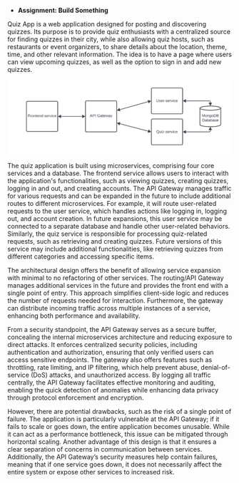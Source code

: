 *   **Assignment: Build Something**
    

Quiz App is a web application designed for posting and discovering quizzes. Its purpose is to provide quiz enthusiasts with a centralized source for finding quizzes in their city, while also allowing quiz hosts, such as restaurants or event organizers, to share details about the location, theme, time, and other relevant information. The idea is to have a page where users can view upcoming quizzes, as well as the option to sign in and add new quizzes.


![System Overview](k8s/systemOverview.png)


The quiz application is built using microservices, comprising four core services and a database. The frontend service allows users to interact with the application's functionalities, such as viewing quizzes, creating quizzes, logging in and out, and creating accounts. The API Gateway manages traffic for various requests and can be expanded in the future to include additional routes to different microservices. For example, it will route user-related requests to the user service, which handles actions like logging in, logging out, and account creation. In future expansions, this user service may be connected to a separate database and handle other user-related behaviors. Similarly, the quiz service is responsible for processing quiz-related requests, such as retrieving and creating quizzes. Future versions of this service may include additional functionalities, like retrieving quizzes from different categories and accessing specific items.

The architectural design offers the benefit of allowing service expansion with minimal to no refactoring of other services. The routing/API Gateway manages additional services in the future and provides the front end with a single point of entry. This approach simplifies client-side logic and reduces the number of requests needed for interaction. Furthermore, the gateway can distribute incoming traffic across multiple instances of a service, enhancing both performance and availability.

From a security standpoint, the API Gateway serves as a secure buffer, concealing the internal microservices architecture and reducing exposure to direct attacks. It enforces centralized security policies, including authentication and authorization, ensuring that only verified users can access sensitive endpoints. The gateway also offers features such as throttling, rate limiting, and IP filtering, which help prevent abuse, denial-of-service (DoS) attacks, and unauthorized access. By logging all traffic centrally, the API Gateway facilitates effective monitoring and auditing, enabling the quick detection of anomalies while enhancing data privacy through protocol enforcement and encryption.

However, there are potential drawbacks, such as the risk of a single point of failure. The application is particularly vulnerable at the API Gateway; if it fails to scale or goes down, the entire application becomes unusable. While it can act as a performance bottleneck, this issue can be mitigated through horizontal scaling. Another advantage of this design is that it ensures a clear separation of concerns in communication between services. Additionally, the API Gateway’s security measures help contain failures, meaning that if one service goes down, it does not necessarily affect the entire system or expose other services to increased risk.